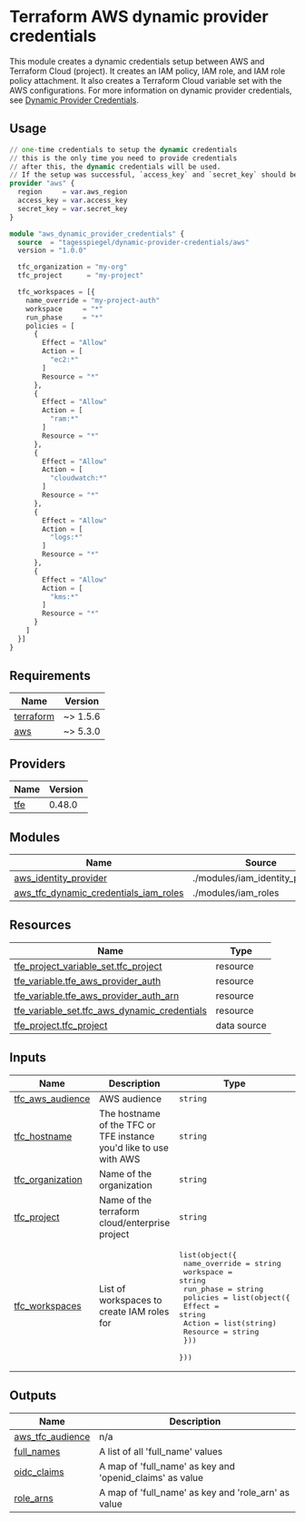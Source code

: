 # Terraform AWS dynamic provider credentials

This module creates a dynamic credentials setup between AWS and Terraform Cloud (project). It creates an IAM policy, IAM role, and IAM role policy attachment. It also creates a Terraform Cloud variable set with the AWS configurations. For more information on dynamic provider credentials, see [Dynamic Provider Credentials](https://developer.hashicorp.com/terraform/cloud-docs/workspaces/dynamic-provider-credentials).

## Usage

```terraform
// one-time credentials to setup the dynamic credentials
// this is the only time you need to provide credentials
// after this, the dynamic credentials will be used.
// If the setup was successful, `access_key` and `secret_key` should be removed.
provider "aws" {
  region     = var.aws_region
  access_key = var.access_key
  secret_key = var.secret_key
}

module "aws_dynamic_provider_credentials" {
  source  = "tagesspiegel/dynamic-provider-credentials/aws"
  version = "1.0.0"

  tfc_organization = "my-org"
  tfc_project      = "my-project"

  tfc_workspaces = [{
    name_override = "my-project-auth"
    workspace     = "*"
    run_phase     = "*"
    policies = [
      {
        Effect = "Allow"
        Action = [
          "ec2:*"
        ]
        Resource = "*"
      },
      {
        Effect = "Allow"
        Action = [
          "ram:*"
        ]
        Resource = "*"
      },
      {
        Effect = "Allow"
        Action = [
          "cloudwatch:*"
        ]
        Resource = "*"
      },
      {
        Effect = "Allow"
        Action = [
          "logs:*"
        ]
        Resource = "*"
      },
      {
        Effect = "Allow"
        Action = [
          "kms:*"
        ]
        Resource = "*"
      }
    ]
  }]
}
```

<!-- BEGIN_TF_DOCS -->
## Requirements

| Name | Version |
|------|---------|
| <a name="requirement_terraform"></a> [terraform](#requirement\_terraform) | ~> 1.5.6 |
| <a name="requirement_aws"></a> [aws](#requirement\_aws) | ~> 5.3.0 |

## Providers

| Name | Version |
|------|---------|
| <a name="provider_tfe"></a> [tfe](#provider\_tfe) | 0.48.0 |

## Modules

| Name | Source | Version |
|------|--------|---------|
| <a name="module_aws_identity_provider"></a> [aws\_identity\_provider](#module\_aws\_identity\_provider) | ./modules/iam_identity_provider | n/a |
| <a name="module_aws_tfc_dynamic_credentials_iam_roles"></a> [aws\_tfc\_dynamic\_credentials\_iam\_roles](#module\_aws\_tfc\_dynamic\_credentials\_iam\_roles) | ./modules/iam_roles | n/a |

## Resources

| Name | Type |
|------|------|
| [tfe_project_variable_set.tfc_project](https://registry.terraform.io/providers/hashicorp/tfe/latest/docs/resources/project_variable_set) | resource |
| [tfe_variable.tfe_aws_provider_auth](https://registry.terraform.io/providers/hashicorp/tfe/latest/docs/resources/variable) | resource |
| [tfe_variable.tfe_aws_provider_auth_arn](https://registry.terraform.io/providers/hashicorp/tfe/latest/docs/resources/variable) | resource |
| [tfe_variable_set.tfc_aws_dynamic_credentials](https://registry.terraform.io/providers/hashicorp/tfe/latest/docs/resources/variable_set) | resource |
| [tfe_project.tfc_project](https://registry.terraform.io/providers/hashicorp/tfe/latest/docs/data-sources/project) | data source |

## Inputs

| Name | Description | Type | Default | Required |
|------|-------------|------|---------|:--------:|
| <a name="input_tfc_aws_audience"></a> [tfc\_aws\_audience](#input\_tfc\_aws\_audience) | AWS audience | `string` | `"aws.workload.identity"` | no |
| <a name="input_tfc_hostname"></a> [tfc\_hostname](#input\_tfc\_hostname) | The hostname of the TFC or TFE instance you'd like to use with AWS | `string` | `"app.terraform.io"` | no |
| <a name="input_tfc_organization"></a> [tfc\_organization](#input\_tfc\_organization) | Name of the organization | `string` | n/a | yes |
| <a name="input_tfc_project"></a> [tfc\_project](#input\_tfc\_project) | Name of the terraform cloud/enterprise project | `string` | n/a | yes |
| <a name="input_tfc_workspaces"></a> [tfc\_workspaces](#input\_tfc\_workspaces) | List of workspaces to create IAM roles for | <pre>list(object({<br>    name_override = string<br>    workspace     = string<br>    run_phase     = string<br>    policies = list(object({<br>      Effect   = string<br>      Action   = list(string)<br>      Resource = string<br>    }))<br>  }))</pre> | n/a | yes |

## Outputs

| Name | Description |
|------|-------------|
| <a name="output_aws_tfc_audience"></a> [aws\_tfc\_audience](#output\_aws\_tfc\_audience) | n/a |
| <a name="output_full_names"></a> [full\_names](#output\_full\_names) | A list of all 'full\_name' values |
| <a name="output_oidc_claims"></a> [oidc\_claims](#output\_oidc\_claims) | A map of 'full\_name' as key and 'openid\_claims' as value |
| <a name="output_role_arns"></a> [role\_arns](#output\_role\_arns) | A map of 'full\_name' as key and 'role\_arn' as value |
<!-- END_TF_DOCS -->
